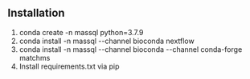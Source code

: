 ## Installation

1. conda create -n massql python=3.7.9
1. conda install -n massql --channel bioconda nextflow
1. conda install -n massql --channel bioconda --channel conda-forge  matchms
1. Install requirements.txt via pip